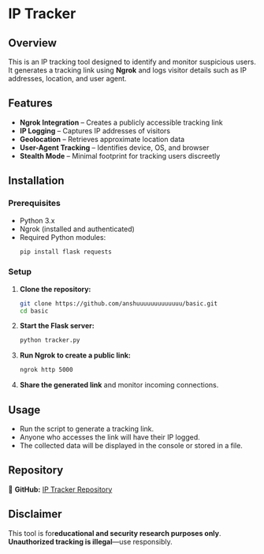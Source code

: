 # IP Tracker  

## Overview  
This is an IP tracking tool designed to identify and monitor suspicious users. It generates a tracking link using **Ngrok** and logs visitor details such as IP addresses, location, and user agent.  

## Features  
- **Ngrok Integration** – Creates a publicly accessible tracking link  
- **IP Logging** – Captures IP addresses of visitors  
- **Geolocation** – Retrieves approximate location data  
- **User-Agent Tracking** – Identifies device, OS, and browser  
- **Stealth Mode** – Minimal footprint for tracking users discreetly  

## Installation  

### Prerequisites  
- Python 3.x  
- Ngrok (installed and authenticated)  
- Required Python modules:  
  ```bash
  pip install flask requests
  ```  

### Setup  
1. **Clone the repository:**  
   ```bash
   git clone https://github.com/anshuuuuuuuuuuuuu/basic.git
   cd basic
   ```  
2. **Start the Flask server:**  
   ```bash
   python tracker.py
   ```  
3. **Run Ngrok to create a public link:**  
   ```bash
   ngrok http 5000
   ```  
4. **Share the generated link** and monitor incoming connections.  

## Usage  
- Run the script to generate a tracking link.  
- Anyone who accesses the link will have their IP logged.  
- The collected data will be displayed in the console or stored in a file.  

## Repository  
🔗 **GitHub:** [IP Tracker Repository](https://github.com/anshuuuuuuuuuuuuu/basic/blob/main/README.md)  

## Disclaimer  
This tool is for**educational and security research purposes only**. **Unauthorized tracking is illegal**—use responsibly.  
